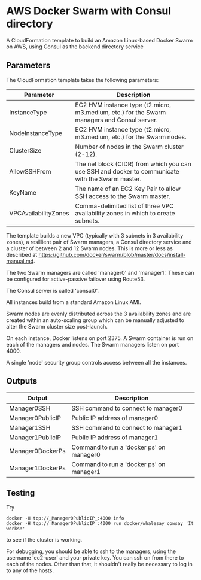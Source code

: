 # AWS Docker Swarm with Consul directory
A CloudFormation template to build an Amazon Linux-based Docker Swarm on AWS, using
Consul as the backend directory service

## Parameters

The CloudFormation template takes the following parameters:

| Parameter | Description |
|-----------|-------------|
| InstanceType | EC2 HVM instance type (t2.micro, m3.medium, etc.) for the Swarm managers and Consul server. |
| NodeInstanceType | EC2 HVM instance type (t2.micro, m3.medium, etc.) for the Swarm nodes. |
| ClusterSize | Number of nodes in the Swarm cluster (2-12). |
| AllowSSHFrom | The net block (CIDR) from which you can use SSH and docker to communicate with the Swarm master. |
| KeyName | The name of an EC2 Key Pair to allow SSH access to the Swarm master. |
| VPCAvailabilityZones | Comma-delimited list of three VPC availability zones in which to create subnets. |

The template builds a new VPC (typically with 3 subnets in 3 availability zones),
a resillient pair of Swarm managers, a Consul directory service and a cluster of between
2 and 12 Swarm nodes.
This is more or less as described at https://github.com/docker/swarm/blob/master/docs/install-manual.md.

The two Swarm managers are called 'manager0' and 'manager1'.
These can be configured for active-passive failover using Route53.

The Consul server is called 'consul0'.

All instances build from a standard Amazon Linux AMI.

Swarm nodes are evenly distributed across the 3 availability zones and are created
within an auto-scaling group which can be manually adjusted to alter
the Swarm cluster size post-launch.

On each instance, Docker listens on port 2375.
A Swarm container is run on each of the managers and nodes.
The Swarm managers listen on port 4000.

A single 'node' security group controls access between all the instances.

## Outputs

| Output | Description |
|--------|-------------|
| Manager0SSH | SSH command to connect to manager0 |
| Manager0PublicIP | Public IP address of manager0 |
| Manager1SSH | SSH command to connect to manager1 |
| Manager1PublicIP | Public IP address of manager1 |
| Manager0DockerPs | Command to run a 'docker ps' on manager0 |
| Manager1DockerPs | Command to run a 'docker ps' on manager1 |

## Testing

Try

    docker -H tcp://_Manager0PublicIP_:4000 info
    docker -H tcp://_Manager0PublicIP_:4000 run docker/whalesay cowsay 'It works!'

to see if the cluster is working.

For debugging, you should be able to ssh to the managers, using the username 'ec2-user' and your private key.
You can ssh on from there to each of the nodes. Other than that, it shouldn't really be necessary to
log in to any of the hosts.
